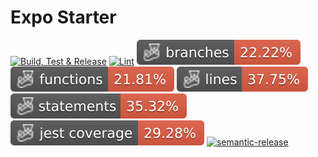 # Expo Starter

[![Build, Test & Release](https://github.com/akhenda/expo-starter-kit/actions/workflows/main.yml/badge.svg)](https://github.com/akhenda/expo-starter-kit/actions/workflows/main.yml) [![Lint](https://github.com/akhenda/expo-starter-kit/actions/workflows/lint.yml/badge.svg)](https://github.com/akhenda/expo-starter-kit/actions/workflows/lint.yml) ![Branches](./__badges__/coverage-branches.svg) ![Functions](./__badges__/coverage-functions.svg) ![Lines](./__badges__/coverage-lines.svg) ![Statements](./__badges__/coverage-statements.svg) ![Jest coverage](./__badges__/coverage-jest%20coverage.svg) [![semantic-release](https://img.shields.io/badge/%20%20%F0%9F%93%A6%F0%9F%9A%80-semantic--release-e10079.svg)](https://github.com/semantic-release/semantic-release)
